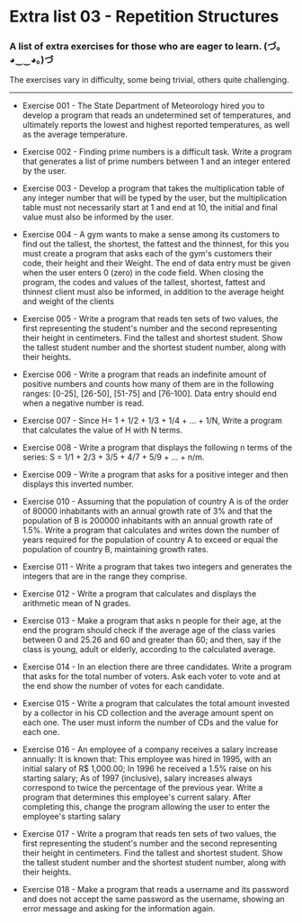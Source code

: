 # Extra list 03 - Repetition Structures 

### A list of extra exercises for those who are eager to learn. (づ｡◕‿‿◕｡)づ

The exercises vary in difficulty, some being trivial, others quite challenging.

---

- Exercise 001 - The State Department of Meteorology hired you to develop a program that reads an undetermined set of temperatures, and ultimately reports the lowest and highest reported temperatures, as well as the average temperature.

- Exercise 002 - Finding prime numbers is a difficult task. Write a program that generates a list of prime numbers between 1 and an integer entered by the user.

- Exercise 003 - Develop a program that takes the multiplication table of any integer number that will be typed by the user, but the multiplication table must not necessarily start at 1 and end at 10, the initial and final value must also be informed by the user.

- Exercise 004 - A gym wants to make a sense among its customers to find out the tallest, the shortest, the fattest and the thinnest, for this you must create a program that asks each of the gym's customers their code, their height and their Weight. The end of data entry must be given when the user enters 0 (zero) in the code field. When closing the program, the codes and values of the tallest, shortest, fattest and thinnest client must also be informed, in addition to the average height and weight of the clients

- Exercise 005 - Write a program that reads ten sets of two values, the first representing the student's number and the second representing their height in centimeters. Find the tallest and shortest student. Show the tallest student number and the shortest student number, along with their heights.

- Exercise 006 - Write a program that reads an indefinite amount of positive numbers and counts how many of them are in the following ranges: [0-25], [26-50], [51-75] and [76-100]. Data entry should end when a negative number is read.

- Exercise 007 - Since H= 1 + 1/2 + 1/3 + 1/4 + ... + 1/N, Write a program that calculates the value of H with N terms.

- Exercise 008 - Write a program that displays the following n terms of the series: S = 1/1 + 2/3 + 3/5 + 4/7 + 5/9 + ... + n/m. 

- Exercise 009 - Write a program that asks for a positive integer and then displays this inverted number.

- Exercise 010 - Assuming that the population of country A is of the order of 80000 inhabitants with an annual growth rate of 3% and that the population of B is 200000 inhabitants with an annual growth rate of 1.5%. Write a program that calculates and writes down the number of years required for the population of country A to exceed or equal the population of country B, maintaining growth rates.

- Exercise 011 - Write a program that takes two integers and generates the integers that are in the range they comprise.

- Exercise 012 - Write a program that calculates and displays the arithmetic mean of N grades.

- Exercise 013 - Make a program that asks n people for their age, at the end the program should check if the average age of the class varies between 0 and 25.26 and 60 and greater than 60; and then, say if the class is young, adult or elderly, according to the calculated average.

- Exercise 014 - In an election there are three candidates. Write a program that asks for the total number of voters. Ask each voter to vote and at the end show the number of votes for each candidate.

- Exercise 015 - Write a program that calculates the total amount invested by a collector in his CD collection and the average amount spent on each one. The user must inform the number of CDs and the value for each one.

- Exercise 016 - An employee of a company receives a salary increase annually: It is known that: This employee was hired in 1995, with an initial salary of R$ 1,000.00; In 1996 he received a 1.5% raise on his starting salary; As of 1997 (inclusive), salary increases always correspond to twice the percentage of the previous year. Write a program that determines this employee's current salary. After completing this, change the program allowing the user to enter the employee's starting salary

- Exercise 017 - Write a program that reads ten sets of two values, the first representing the student's number and the second representing their height in centimeters. Find the tallest and shortest student. Show the tallest student number and the shortest student number, along with their heights.

- Exercise 018 - Make a program that reads a username and its password and does not accept the same password as the username, showing an error message and asking for the information again.

    

    
